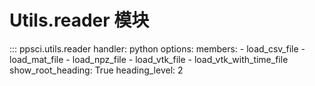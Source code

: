 # Utils.reader 模块

::: ppsci.utils.reader
    handler: python
    options:
      members:
        - load_csv_file
        - load_mat_file
        - load_npz_file
        - load_vtk_file
        - load_vtk_with_time_file
      show_root_heading: True
      heading_level: 2
